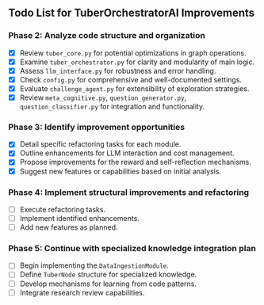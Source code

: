 ## Todo List for TuberOrchestratorAI Improvements

### Phase 2: Analyze code structure and organization
- [x] Review `tuber_core.py` for potential optimizations in graph operations.
- [x] Examine `tuber_orchestrator.py` for clarity and modularity of main logic.
- [x] Assess `llm_interface.py` for robustness and error handling.
- [x] Check `config.py` for comprehensive and well-documented settings.
- [x] Evaluate `challenge_agent.py` for extensibility of exploration strategies.
- [x] Review `meta_cognitive.py`, `question_generator.py`, `question_classifier.py` for integration and functionality.

### Phase 3: Identify improvement opportunities
- [x] Detail specific refactoring tasks for each module.
- [x] Outline enhancements for LLM interaction and cost management.
- [x] Propose improvements for the reward and self-reflection mechanisms.
- [x] Suggest new features or capabilities based on initial analysis.

### Phase 4: Implement structural improvements and refactoring
- [ ] Execute refactoring tasks.
- [ ] Implement identified enhancements.
- [ ] Add new features as planned.

### Phase 5: Continue with specialized knowledge integration plan
- [ ] Begin implementing the `DataIngestionModule`.
- [ ] Define `TuberNode` structure for specialized knowledge.
- [ ] Develop mechanisms for learning from code patterns.
- [ ] Integrate research review capabilities.

